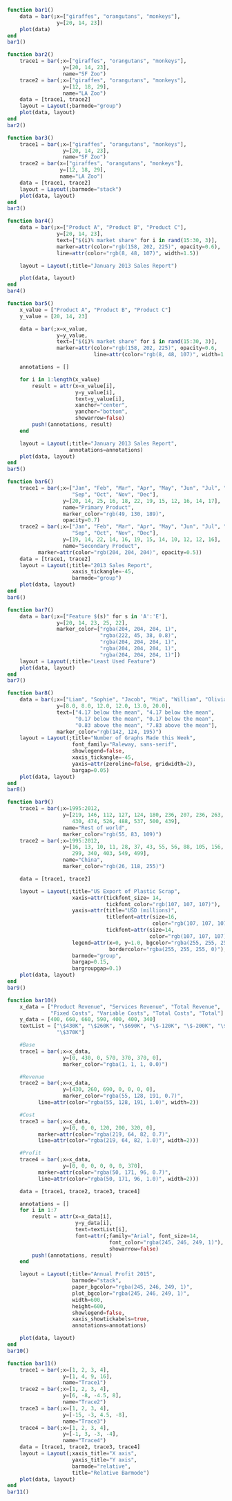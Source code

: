 ```julia
function bar1()
    data = bar(;x=["giraffes", "orangutans", "monkeys"],
               	y=[20, 14, 23])
    plot(data)
end
bar1()
```


<div id="74eff787-98b5-4a11-b17b-1512930d5d45" class="plotly-graph-div"></div>

<script>
    window.PLOTLYENV=window.PLOTLYENV || {};
    window.PLOTLYENV.BASE_URL="https://plot.ly";
    Plotly.newPlot('74eff787-98b5-4a11-b17b-1512930d5d45', [{"y":[20,14,23],"type":"bar","x":["giraffes","orangutans","monkeys"]}],
               {"margin":{"r":30,"l":40,"b":80,"t":100}}, {showLink: false});

 </script>



```julia
function bar2()
    trace1 = bar(;x=["giraffes", "orangutans", "monkeys"],
                  y=[20, 14, 23],
                  name="SF Zoo")
    trace2 = bar(;x=["giraffes", "orangutans", "monkeys"],
                  y=[12, 18, 29],
                  name="LA Zoo")
    data = [trace1, trace2]
    layout = Layout(;barmode="group")
    plot(data, layout)
end
bar2()
```


<div id="86972da9-5894-4974-9ca0-5d12ceed6052" class="plotly-graph-div"></div>

<script>
    window.PLOTLYENV=window.PLOTLYENV || {};
    window.PLOTLYENV.BASE_URL="https://plot.ly";
    Plotly.newPlot('86972da9-5894-4974-9ca0-5d12ceed6052', [{"y":[20,14,23],"name":"SF Zoo","type":"bar","x":["giraffes","orangutans","monkeys"]},{"y":[12,18,29],"name":"LA Zoo","type":"bar","x":["giraffes","orangutans","monkeys"]}],
               {"barmode":"group","margin":{"r":30,"l":40,"b":80,"t":100}}, {showLink: false});

 </script>



```julia
function bar3()
    trace1 = bar(;x=["giraffes", "orangutans", "monkeys"],
                  y=[20, 14, 23],
                  name="SF Zoo")
    trace2 = bar(x=["giraffes", "orangutans", "monkeys"],
                 y=[12, 18, 29],
                 name="LA Zoo")
    data = [trace1, trace2]
    layout = Layout(;barmode="stack")
    plot(data, layout)
end
bar3()
```


<div id="d5cf46e6-a13d-4f10-a61c-e0f7a6a8c224" class="plotly-graph-div"></div>

<script>
    window.PLOTLYENV=window.PLOTLYENV || {};
    window.PLOTLYENV.BASE_URL="https://plot.ly";
    Plotly.newPlot('d5cf46e6-a13d-4f10-a61c-e0f7a6a8c224', [{"y":[20,14,23],"name":"SF Zoo","type":"bar","x":["giraffes","orangutans","monkeys"]},{"y":[12,18,29],"name":"LA Zoo","type":"bar","x":["giraffes","orangutans","monkeys"]}],
               {"barmode":"stack","margin":{"r":30,"l":40,"b":80,"t":100}}, {showLink: false});

 </script>



```julia
function bar4()
    data = bar(;x=["Product A", "Product B", "Product C"],
                y=[20, 14, 23],
                text=["$(i)% market share" for i in rand(15:30, 3)],
                marker=attr(color="rgb(158, 202, 225)", opacity=0.6),
                line=attr(color="rgb(8, 48, 107)", width=1.5))

    layout = Layout(;title="January 2013 Sales Report")

    plot(data, layout)
end
bar4()
```


<div id="1a1338c0-8ada-4ca7-a8c9-bea75d2ad441" class="plotly-graph-div"></div>

<script>
    window.PLOTLYENV=window.PLOTLYENV || {};
    window.PLOTLYENV.BASE_URL="https://plot.ly";
    Plotly.newPlot('1a1338c0-8ada-4ca7-a8c9-bea75d2ad441', [{"y":[20,14,23],"text":["25% market share","30% market share","29% market share"],"type":"bar","line":{"width":1.5,"color":"rgb(8, 48, 107)"},"x":["Product A","Product B","Product C"],"marker":{"opacity":0.6,"color":"rgb(158, 202, 225)"}}],
               {"title":"January 2013 Sales Report","margin":{"r":30,"l":40,"b":80,"t":100}}, {showLink: false});

 </script>



```julia
function bar5()
    x_value = ["Product A", "Product B", "Product C"]
    y_value = [20, 14, 23]

    data = bar(;x=x_value,
                y=y_value,
                text=["$(i)% market share" for i in rand(15:30, 3)],
		        marker=attr(color="rgb(158, 202, 225)", opacity=0.6,
                            line=attr(color="rgb(8, 48, 107)", width=1.5)))

    annotations = []

    for i in 1:length(x_value)
        result = attr(x=x_value[i],
                      y=y_value[i],
                      text=y_value[i],
                      xanchor="center",
                      yanchor="bottom",
                      showarrow=false)
        push!(annotations, result)
    end

    layout = Layout(;title="January 2013 Sales Report",
                    annotations=annotations)
    plot(data, layout)
end
bar5()
```


<div id="8df4d2aa-42c6-4276-a699-3252205013c3" class="plotly-graph-div"></div>

<script>
    window.PLOTLYENV=window.PLOTLYENV || {};
    window.PLOTLYENV.BASE_URL="https://plot.ly";
    Plotly.newPlot('8df4d2aa-42c6-4276-a699-3252205013c3', [{"y":[20,14,23],"text":["24% market share","24% market share","19% market share"],"type":"bar","x":["Product A","Product B","Product C"],"marker":{"opacity":0.6,"line":{"width":1.5,"color":"rgb(8, 48, 107)"},"color":"rgb(158, 202, 225)"}}],
               {"annotations":[{"y":20,"text":20,"xanchor":"center","x":"Product A","showarrow":false,"yanchor":"bottom"},{"y":14,"text":14,"xanchor":"center","x":"Product B","showarrow":false,"yanchor":"bottom"},{"y":23,"text":23,"xanchor":"center","x":"Product C","showarrow":false,"yanchor":"bottom"}],"title":"January 2013 Sales Report","margin":{"r":30,"l":40,"b":80,"t":100}}, {showLink: false});

 </script>



```julia
function bar6()
    trace1 = bar(;x=["Jan", "Feb", "Mar", "Apr", "May", "Jun", "Jul", "Aug",
                     "Sep", "Oct", "Nov", "Dec"],
                  y=[20, 14, 25, 16, 18, 22, 19, 15, 12, 16, 14, 17],
                  name="Primary Product",
                  marker_color="rgb(49, 130, 189)",
                  opacity=0.7)
    trace2 = bar(;x=["Jan", "Feb", "Mar", "Apr", "May", "Jun", "Jul", "Aug",
                     "Sep", "Oct", "Nov", "Dec"],
                  y=[19, 14, 22, 14, 16, 19, 15, 14, 10, 12, 12, 16],
                  name="Secondary Product",
		  marker=attr(color="rgb(204, 204, 204)", opacity=0.5))
    data = [trace1, trace2]
    layout = Layout(;title="2013 Sales Report",
                     xaxis_tickangle=-45,
                     barmode="group")
    plot(data, layout)
end
bar6()
```


<div id="5f69c8db-c509-47ba-a6c7-f1ff9b414d58" class="plotly-graph-div"></div>

<script>
    window.PLOTLYENV=window.PLOTLYENV || {};
    window.PLOTLYENV.BASE_URL="https://plot.ly";
    Plotly.newPlot('5f69c8db-c509-47ba-a6c7-f1ff9b414d58', [{"y":[20,14,25,16,18,22,19,15,12,16,14,17],"opacity":0.7,"name":"Primary Product","type":"bar","x":["Jan","Feb","Mar","Apr","May","Jun","Jul","Aug","Sep","Oct","Nov","Dec"],"marker":{"color":"rgb(49, 130, 189)"}},{"y":[19,14,22,14,16,19,15,14,10,12,12,16],"name":"Secondary Product","type":"bar","x":["Jan","Feb","Mar","Apr","May","Jun","Jul","Aug","Sep","Oct","Nov","Dec"],"marker":{"opacity":0.5,"color":"rgb(204, 204, 204)"}}],
               {"barmode":"group","xaxis":{"tickangle":-45},"title":"2013 Sales Report","margin":{"r":30,"l":40,"b":80,"t":100}}, {showLink: false});

 </script>



```julia
function bar7()
    data = bar(;x=["Feature $(s)" for s in 'A':'E'],
                y=[20, 14, 23, 25, 22],
    		    marker_color=["rgba(204, 204, 204, 1)",
                              "rgba(222, 45, 38, 0.8)",
                              "rgba(204, 204, 204, 1)",
                              "rgba(204, 204, 204, 1)",
                              "rgba(204, 204, 204, 1)"])
    layout = Layout(;title="Least Used Feature")
    plot(data, layout)
end
bar7()
```


<div id="a208176b-2322-4ce5-8c83-bf07dfe0866f" class="plotly-graph-div"></div>

<script>
    window.PLOTLYENV=window.PLOTLYENV || {};
    window.PLOTLYENV.BASE_URL="https://plot.ly";
    Plotly.newPlot('a208176b-2322-4ce5-8c83-bf07dfe0866f', [{"y":[20,14,23,25,22],"type":"bar","x":["Feature A","Feature B","Feature C","Feature D","Feature E"],"marker":{"color":["rgba(204, 204, 204, 1)","rgba(222, 45, 38, 0.8)","rgba(204, 204, 204, 1)","rgba(204, 204, 204, 1)","rgba(204, 204, 204, 1)"]}}],
               {"title":"Least Used Feature","margin":{"r":30,"l":40,"b":80,"t":100}}, {showLink: false});

 </script>



```julia
function bar8()
    data = bar(;x=["Liam", "Sophie", "Jacob", "Mia", "William", "Olivia"],
                y=[8.0, 8.0, 12.0, 12.0, 13.0, 20.0],
                text=["4.17 below the mean", "4.17 below the mean",
                      "0.17 below the mean", "0.17 below the mean",
                      "0.83 above the mean", "7.83 above the mean"],
                marker_color="rgb(142, 124, 195)")
    layout = Layout(;title="Number of Graphs Made this Week",
                     font_family="Raleway, sans-serif",
                     showlegend=false,
                     xaxis_tickangle=-45,
                     yaxis=attr(zeroline=false, gridwidth=2),
                     bargap=0.05)
    plot(data, layout)
end
bar8()
```


<div id="48f87157-7b9c-4243-b92c-11094b42d862" class="plotly-graph-div"></div>

<script>
    window.PLOTLYENV=window.PLOTLYENV || {};
    window.PLOTLYENV.BASE_URL="https://plot.ly";
    Plotly.newPlot('48f87157-7b9c-4243-b92c-11094b42d862', [{"y":[8.0,8.0,12.0,12.0,13.0,20.0],"text":["4.17 below the mean","4.17 below the mean","0.17 below the mean","0.17 below the mean","0.83 above the mean","7.83 above the mean"],"type":"bar","x":["Liam","Sophie","Jacob","Mia","William","Olivia"],"marker":{"color":"rgb(142, 124, 195)"}}],
               {"yaxis":{"zeroline":false,"gridwidth":2},"showlegend":false,"bargap":0.05,"font":{"family":"Raleway, sans-serif"},"xaxis":{"tickangle":-45},"title":"Number of Graphs Made this Week","margin":{"r":30,"l":40,"b":80,"t":100}}, {showLink: false});

 </script>



```julia
function bar9()
    trace1 = bar(;x=1995:2012,
                  y=[219, 146, 112, 127, 124, 180, 236, 207, 236, 263, 350,
                     430, 474, 526, 488, 537, 500, 439],
                  name="Rest of world",
                  marker_color="rgb(55, 83, 109)")
    trace2 = bar(;x=1995:2012,
                  y=[16, 13, 10, 11, 28, 37, 43, 55, 56, 88, 105, 156, 270,
                     299, 340, 403, 549, 499],
                  name="China",
                  marker_color="rgb(26, 118, 255)")

    data = [trace1, trace2]

    layout = Layout(;title="US Export of Plastic Scrap",
		             xaxis=attr(tickfont_size= 14,
                                tickfont_color="rgb(107, 107, 107)"),
		             yaxis=attr(title="USD (millions)",
                                titlefont=attr(size=16,
                                               color="rgb(107, 107, 107)"),
                                tickfont=attr(size=14,
                                              color="rgb(107, 107, 107)")),
                     legend=attr(x=0, y=1.0, bgcolor="rgba(255, 255, 255, 0)",
                                 bordercolor="rgba(255, 255, 255, 0)"),
                     barmode="group",
                     bargap=0.15,
                     bargroupgap=0.1)
    plot(data, layout)
end
bar9()
```


<div id="b45fb687-fa2b-4498-83f8-4f0b760b840b" class="plotly-graph-div"></div>

<script>
    window.PLOTLYENV=window.PLOTLYENV || {};
    window.PLOTLYENV.BASE_URL="https://plot.ly";
    Plotly.newPlot('b45fb687-fa2b-4498-83f8-4f0b760b840b', [{"y":[219,146,112,127,124,180,236,207,236,263,350,430,474,526,488,537,500,439],"name":"Rest of world","type":"bar","x":[1995,1996,1997,1998,1999,2000,2001,2002,2003,2004,2005,2006,2007,2008,2009,2010,2011,2012],"marker":{"color":"rgb(55, 83, 109)"}},{"y":[16,13,10,11,28,37,43,55,56,88,105,156,270,299,340,403,549,499],"name":"China","type":"bar","x":[1995,1996,1997,1998,1999,2000,2001,2002,2003,2004,2005,2006,2007,2008,2009,2010,2011,2012],"marker":{"color":"rgb(26, 118, 255)"}}],
               {"yaxis":{"titlefont":{"size":16,"color":"rgb(107, 107, 107)"},"title":"USD (millions)","tickfont":{"size":14,"color":"rgb(107, 107, 107)"}},"barmode":"group","bargap":0.15,"legend":{"bgcolor":"rgba(255, 255, 255, 0)","y":1.0,"x":0,"bordercolor":"rgba(255, 255, 255, 0)"},"xaxis":{"tickfont":{"size":14,"color":"rgb(107, 107, 107)"}},"title":"US Export of Plastic Scrap","bargroupgap":0.1,"margin":{"r":30,"l":40,"b":80,"t":100}}, {showLink: false});

 </script>



```julia
function bar10()
    x_data = ["Product Revenue", "Services Revenue", "Total Revenue",
              "Fixed Costs", "Variable Costs", "Total Costs", "Total"]
    y_data = [400, 660, 660, 590, 400, 400, 340]
    textList = ["\$430K", "\$260K", "\$690K", "\$-120K", "\$-200K", "\$-320K",
                "\$370K"]

    #Base
    trace1 = bar(;x=x_data,
                  y=[0, 430, 0, 570, 370, 370, 0],
                  marker_color="rgba(1, 1, 1, 0.0)")

    #Revenue
    trace2 = bar(;x=x_data,
                  y=[430, 260, 690, 0, 0, 0, 0],
                  marker_color="rgba(55, 128, 191, 0.7)",
		  line=attr(color="rgba(55, 128, 191, 1.0)", width=2))

    #Cost
    trace3 = bar(;x=x_data,
                  y=[0, 0, 0, 120, 200, 320, 0],
		  marker=attr(color="rgba(219, 64, 82, 0.7)",
		  line=attr(color="rgba(219, 64, 82, 1.0)", width=2)))

    #Profit
    trace4 = bar(;x=x_data,
                  y=[0, 0, 0, 0, 0, 0, 370],
		  marker=attr(color="rgba(50, 171, 96, 0.7)",
		  line=attr(color="rgba(50, 171, 96, 1.0)", width=2)))

    data = [trace1, trace2, trace3, trace4]

    annotations = []
    for i in 1:7
        result = attr(x=x_data[i],
                      y=y_data[i],
		              text=textList[i],
		              font=attr(;family="Arial", font_size=14,
                                 font_color="rgba(245, 246, 249, 1)"),
                                 showarrow=false)
        push!(annotations, result)
    end

    layout = Layout(;title="Annual Profit 2015",
                     barmode="stack",
                     paper_bgcolor="rgba(245, 246, 249, 1)",
                     plot_bgcolor="rgba(245, 246, 249, 1)",
                     width=600,
                     height=600,
                     showlegend=false,
                     xaxis_showtickabels=true,
                     annotations=annotations)

    plot(data, layout)
end
bar10()
```


<div id="a8833671-0323-47ed-94e5-8a98a5079202" class="plotly-graph-div"></div>

<script>
    window.PLOTLYENV=window.PLOTLYENV || {};
    window.PLOTLYENV.BASE_URL="https://plot.ly";
    Plotly.newPlot('a8833671-0323-47ed-94e5-8a98a5079202', [{"y":[0,430,0,570,370,370,0],"type":"bar","x":["Product Revenue","Services Revenue","Total Revenue","Fixed Costs","Variable Costs","Total Costs","Total"],"marker":{"color":"rgba(1, 1, 1, 0.0)"}},{"y":[430,260,690,0,0,0,0],"type":"bar","line":{"width":2,"color":"rgba(55, 128, 191, 1.0)"},"x":["Product Revenue","Services Revenue","Total Revenue","Fixed Costs","Variable Costs","Total Costs","Total"],"marker":{"color":"rgba(55, 128, 191, 0.7)"}},{"y":[0,0,0,120,200,320,0],"type":"bar","x":["Product Revenue","Services Revenue","Total Revenue","Fixed Costs","Variable Costs","Total Costs","Total"],"marker":{"line":{"width":2,"color":"rgba(219, 64, 82, 1.0)"},"color":"rgba(219, 64, 82, 0.7)"}},{"y":[0,0,0,0,0,0,370],"type":"bar","x":["Product Revenue","Services Revenue","Total Revenue","Fixed Costs","Variable Costs","Total Costs","Total"],"marker":{"line":{"width":2,"color":"rgba(50, 171, 96, 1.0)"},"color":"rgba(50, 171, 96, 0.7)"}}],
               {"annotations":[{"y":400,"text":"$430K","font":{"font":{"size":14,"color":"rgba(245, 246, 249, 1)"},"family":"Arial"},"x":"Product Revenue","showarrow":false},{"y":660,"text":"$260K","font":{"font":{"size":14,"color":"rgba(245, 246, 249, 1)"},"family":"Arial"},"x":"Services Revenue","showarrow":false},{"y":660,"text":"$690K","font":{"font":{"size":14,"color":"rgba(245, 246, 249, 1)"},"family":"Arial"},"x":"Total Revenue","showarrow":false},{"y":590,"text":"$-120K","font":{"font":{"size":14,"color":"rgba(245, 246, 249, 1)"},"family":"Arial"},"x":"Fixed Costs","showarrow":false},{"y":400,"text":"$-200K","font":{"font":{"size":14,"color":"rgba(245, 246, 249, 1)"},"family":"Arial"},"x":"Variable Costs","showarrow":false},{"y":400,"text":"$-320K","font":{"font":{"size":14,"color":"rgba(245, 246, 249, 1)"},"family":"Arial"},"x":"Total Costs","showarrow":false},{"y":340,"text":"$370K","font":{"font":{"size":14,"color":"rgba(245, 246, 249, 1)"},"family":"Arial"},"x":"Total","showarrow":false}],"barmode":"stack","plot_bgcolor":"rgba(245, 246, 249, 1)","width":600,"showlegend":false,"xaxis":{"showtickabels":true},"paper_bgcolor":"rgba(245, 246, 249, 1)","title":"Annual Profit 2015","margin":{"r":30,"l":40,"b":80,"t":100},"height":600}, {showLink: false});

 </script>



```julia
function bar11()
    trace1 = bar(;x=[1, 2, 3, 4],
                  y=[1, 4, 9, 16],
                  name="Trace1")
    trace2 = bar(;x=[1, 2, 3, 4],
                  y=[6, -8, -4.5, 8],
                  name="Trace2")
    trace3 = bar(;x=[1, 2, 3, 4],
                  y=[-15, -3, 4.5, -8],
                  name="Trace3")
    trace4 = bar(;x=[1, 2, 3, 4],
                  y=[-1, 3, -3, -4],
                  name="Trace4")
    data = [trace1, trace2, trace3, trace4]
    layout = Layout(;xaxis_title="X axis",
                     yaxis_title="Y axis",
                     barmode="relative",
                     title="Relative Barmode")
    plot(data, layout)
end
bar11()
```


<div id="4b91c868-1fc4-4794-903c-647f1f4d3659" class="plotly-graph-div"></div>

<script>
    window.PLOTLYENV=window.PLOTLYENV || {};
    window.PLOTLYENV.BASE_URL="https://plot.ly";
    Plotly.newPlot('4b91c868-1fc4-4794-903c-647f1f4d3659', [{"y":[1,4,9,16],"name":"Trace1","type":"bar","x":[1,2,3,4]},{"y":[6.0,-8.0,-4.5,8.0],"name":"Trace2","type":"bar","x":[1,2,3,4]},{"y":[-15.0,-3.0,4.5,-8.0],"name":"Trace3","type":"bar","x":[1,2,3,4]},{"y":[-1,3,-3,-4],"name":"Trace4","type":"bar","x":[1,2,3,4]}],
               {"yaxis":{"title":"Y axis"},"barmode":"relative","xaxis":{"title":"X axis"},"title":"Relative Barmode","margin":{"r":30,"l":40,"b":80,"t":100}}, {showLink: false});

 </script>



